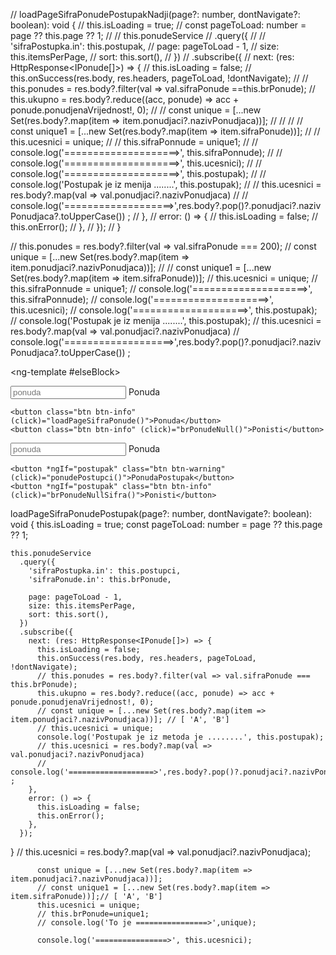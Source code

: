


// loadPageSifraPonudePostupakNadji(page?: number, dontNavigate?: boolean): void {
//   this.isLoading = true;
//   const pageToLoad: number = page ?? this.page ?? 1;
//
//   this.ponudeService
//     .query({
//       // 'sifraPostupka.in': this.postupak,
//       page: pageToLoad - 1,
//       size: this.itemsPerPage,
//       sort: this.sort(),
//     })
//     .subscribe({
//       next: (res: HttpResponse<IPonude[]>) => {
//         this.isLoading = false;
//         this.onSuccess(res.body, res.headers, pageToLoad, !dontNavigate);
//
//         this.ponudes = res.body?.filter(val => val.sifraPonude ==this.brPonude);
//         this.ukupno = res.body?.reduce((acc, ponude) => acc + ponude.ponudjenaVrijednost!, 0);
//         // const unique = [...new Set(res.body?.map(item => item.ponudjaci?.nazivPonudjaca))];
//         //
//         // const unique1 = [...new Set(res.body?.map(item => item.sifraPonude))];
//         // this.ucesnici = unique;
//         // this.sifraPonnude = unique1;
//         // console.log('====================>', this.sifraPonnude);
//         // console.log('====================>', this.ucesnici);
//         // console.log('====================>', this.postupak);
//         // console.log('Postupak je iz menija ........', this.postupak);
//         // this.ucesnici = res.body?.map(val => val.ponudjaci?.nazivPonudjaca)
//         // console.log('===================>',res.body?.pop()?.ponudjaci?.nazivPonudjaca?.toUpperCase()) ;
//       },
//       error: () => {
//         this.isLoading = false;
//         this.onError();
//       },
//     });
// }



// this.ponudes = res.body?.filter(val => val.sifraPonude === 200);
// const unique = [...new Set(res.body?.map(item => item.ponudjaci?.nazivPonudjaca))];
//
// const unique1 = [...new Set(res.body?.map(item => item.sifraPonude))];
// this.ucesnici = unique;
// this.sifraPonnude = unique1;
// console.log('====================>', this.sifraPonnude);
// console.log('====================>', this.ucesnici);
// console.log('====================>', this.postupak);
// console.log('Postupak je iz menija ........', this.postupak);
// this.ucesnici = res.body?.map(val => val.ponudjaci?.nazivPonudjaca)
// console.log('===================>',res.body?.pop()?.ponudjaci?.nazivPonudjaca?.toUpperCase()) ;


<ng-template #elseBlock>
<div class="form-floating">
<input id="ponuda" placeholder="ponuda" type="text" class="form-control" [(ngModel)]="brPonude" />
<label class="form-label" for="ponuda">Ponuda</label>
</div>

    <button class="btn btn-info" (click)="loadPageSifraPonude()">Ponuda</button>
    <button class="btn btn-info" (click)="brPonudeNull()">Ponisti</button>
  </ng-template>

<div *ngIf="postupak; else elseBlock">
    <div class="form-floating">
      <input id="ponuda1" placeholder="ponuda" type="text" class="form-control" [(ngModel)]="brPonude"/>
      <label class="form-label" for="ponuda1">Ponuda</label>
    </div>

    <button *ngIf="postupak" class="btn btn-warning" (click)="ponudePostupci()">PonudaPostupak</button>
    <button *ngIf="postupak" class="btn btn-info" (click)="brPonudeNullSifra()">Ponisti</button>
  </div>


loadPageSifraPonudePostupak(page?: number, dontNavigate?: boolean): void {
this.isLoading = true;
const pageToLoad: number = page ?? this.page ?? 1;

    this.ponudeService
      .query({
        'sifraPostupka.in': this.postupci,
        'sifraPonude.in': this.brPonude,

        page: pageToLoad - 1,
        size: this.itemsPerPage,
        sort: this.sort(),
      })
      .subscribe({
        next: (res: HttpResponse<IPonude[]>) => {
          this.isLoading = false;
          this.onSuccess(res.body, res.headers, pageToLoad, !dontNavigate);
          // this.ponudes = res.body?.filter(val => val.sifraPonude === this.brPonude);
          this.ukupno = res.body?.reduce((acc, ponude) => acc + ponude.ponudjenaVrijednost!, 0);
          // const unique = [...new Set(res.body?.map(item => item.ponudjaci?.nazivPonudjaca))]; // [ 'A', 'B']
          // this.ucesnici = unique;
          console.log('Postupak je iz metoda je ........', this.postupak);
          // this.ucesnici = res.body?.map(val => val.ponudjaci?.nazivPonudjaca)
          // console.log('===================>',res.body?.pop()?.ponudjaci?.nazivPonudjaca?.toUpperCase()) ;
        },
        error: () => {
          this.isLoading = false;
          this.onError();
        },
      });
}
// this.ucesnici = res.body?.map(val => val.ponudjaci?.nazivPonudjaca);

          const unique = [...new Set(res.body?.map(item => item.ponudjaci?.nazivPonudjaca))];
          // const unique1 = [...new Set(res.body?.map(item => item.sifraPonude))];// [ 'A', 'B']
          this.ucesnici = unique;
          // this.brPonude=unique1;
          // console.log('To je ================>',unique);

          console.log('================>', this.ucesnici);
